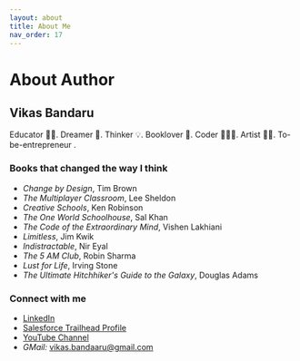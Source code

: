 ```yaml
---
layout: about
title: About Me
nav_order: 17
---
```


# About Author

## Vikas Bandaru

Educator 👨‍🏫. Dreamer 💭. Thinker 💡. Booklover 📖. Coder 👨🏽‍💻. Artist 👨‍🎨. To-be-entrepreneur .

### Books that changed the way I think

- _Change by Design_, Tim Brown
- _The Multiplayer Classroom_, Lee Sheldon
- _Creative Schools_, Ken Robinson
- _The One World Schoolhouse_, Sal Khan
- _The Code of the Extraordinary Mind_, Vishen Lakhiani
- _Limitless_, Jim Kwik
- _Indistractable_, Nir Eyal
- _The 5 AM Club_, Robin Sharma
- _Lust for Life_, Irving Stone
- _The Ultimate Hitchhiker's Guide to the Galaxy_, Douglas Adams

### Connect with me

- [LinkedIn](https://www.linkedin.com/in/vikas-bandaru/)
- [Salesforce Trailhead Profile](https://www.salesforce.com/trailblazer/vbandaru15)
- [YouTube Channel](https://youtube.com/@vikasbandaru3964?si=2fOKQBNkdY4tXXEw)
- _GMail:_ vikas.bandaaru@gmail.com
